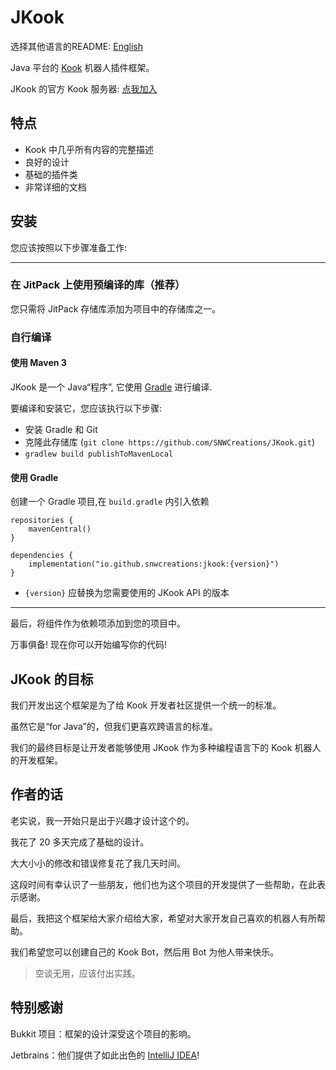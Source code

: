 # JKook

选择其他语言的README: [English](README.md)

Java 平台的 [Kook](https://kookapp.cn) 机器人插件框架。

JKook 的官方 Kook 服务器: [点我加入](https://kook.top/aecCr6)

## 特点

* Kook 中几乎所有内容的完整描述
* 良好的设计
* 基础的插件类
* 非常详细的文档

## 安装

您应该按照以下步骤准备工作:

---

### 在 JitPack 上使用预编译的库（推荐）

您只需将 JitPack 存储库添加为项目中的存储库之一。

### 自行编译

#### 使用 Maven 3

JKook 是一个 Java“程序”, 它使用 [Gradle](https://gradle.org) 进行编译.

要编译和安装它，您应该执行以下步骤:
* 安装 Gradle 和 Git
* 克隆此存储库 (`git clone https://github.com/SNWCreations/JKook.git`)
* `gradlew build publishToMavenLocal`

#### 使用 Gradle

创建一个 Gradle 项目,在 `build.gradle` 内引入依赖

```
repositories {
    mavenCentral()
}

dependencies {
    implementation("io.github.snwcreations:jkook:{version}")
}
```

* `{version}` 应替换为您需要使用的 JKook API 的版本

---

最后，将组件作为依赖项添加到您的项目中。

万事俱备! 现在你可以开始编写你的代码!

## JKook 的目标

我们开发出这个框架是为了给 Kook 开发者社区提供一个统一的标准。

虽然它是“for Java”的，但我们更喜欢跨语言的标准。

我们的最终目标是让开发者能够使用 JKook 作为多种编程语言下的 Kook 机器人的开发框架。

## 作者的话

老实说，我一开始只是出于兴趣才设计这个的。

我花了 20 多天完成了基础的设计。

大大小小的修改和错误修复花了我几天时间。

这段时间有幸认识了一些朋友，他们也为这个项目的开发提供了一些帮助，在此表示感谢。

最后，我把这个框架给大家介绍给大家，希望对大家开发自己喜欢的机器人有所帮助。

我们希望您可以创建自己的 Kook Bot，然后用 Bot 为他人带来快乐。

> 空谈无用，应该付出实践。

## 特别感谢

Bukkit 项目：框架的设计深受这个项目的影响。

Jetbrains：他们提供了如此出色的 [IntelliJ IDEA](https://www.jetbrains.com/idea)!
